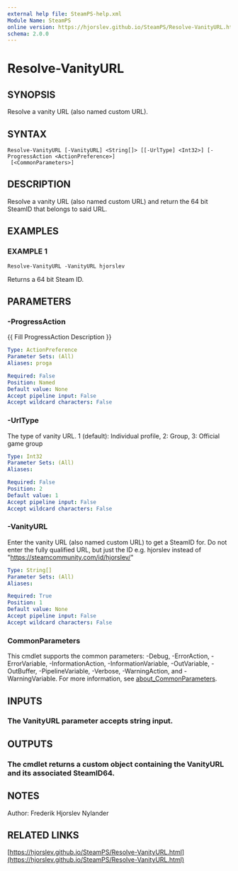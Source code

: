 ```yaml
---
external help file: SteamPS-help.xml
Module Name: SteamPS
online version: https://hjorslev.github.io/SteamPS/Resolve-VanityURL.html
schema: 2.0.0
---
```


# Resolve-VanityURL

## SYNOPSIS
Resolve a vanity URL (also named custom URL).

## SYNTAX

```
Resolve-VanityURL [-VanityURL] <String[]> [[-UrlType] <Int32>] [-ProgressAction <ActionPreference>]
 [<CommonParameters>]
```

## DESCRIPTION
Resolve a vanity URL (also named custom URL) and return the 64 bit SteamID
that belongs to said URL.

## EXAMPLES

### EXAMPLE 1
```
Resolve-VanityURL -VanityURL hjorslev
```

Returns a 64 bit Steam ID.

## PARAMETERS

### -ProgressAction
{{ Fill ProgressAction Description }}

```yaml
Type: ActionPreference
Parameter Sets: (All)
Aliases: proga

Required: False
Position: Named
Default value: None
Accept pipeline input: False
Accept wildcard characters: False
```

### -UrlType
The type of vanity URL.
1 (default): Individual profile, 2: Group, 3: Official game group

```yaml
Type: Int32
Parameter Sets: (All)
Aliases:

Required: False
Position: 2
Default value: 1
Accept pipeline input: False
Accept wildcard characters: False
```

### -VanityURL
Enter the vanity URL (also named custom URL) to get a SteamID for.
Do not enter
the fully qualified URL, but just the ID e.g.
hjorslev instead of
"https://steamcommunity.com/id/hjorslev/"

```yaml
Type: String[]
Parameter Sets: (All)
Aliases:

Required: True
Position: 1
Default value: None
Accept pipeline input: False
Accept wildcard characters: False
```

### CommonParameters
This cmdlet supports the common parameters: -Debug, -ErrorAction, -ErrorVariable, -InformationAction, -InformationVariable, -OutVariable, -OutBuffer, -PipelineVariable, -Verbose, -WarningAction, and -WarningVariable. For more information, see [about_CommonParameters](http://go.microsoft.com/fwlink/?LinkID=113216).

## INPUTS

### The VanityURL parameter accepts string input.
## OUTPUTS

### The cmdlet returns a custom object containing the VanityURL and its associated SteamID64.
## NOTES
Author: Frederik Hjorslev Nylander

## RELATED LINKS

[https://hjorslev.github.io/SteamPS/Resolve-VanityURL.html](https://hjorslev.github.io/SteamPS/Resolve-VanityURL.html)


